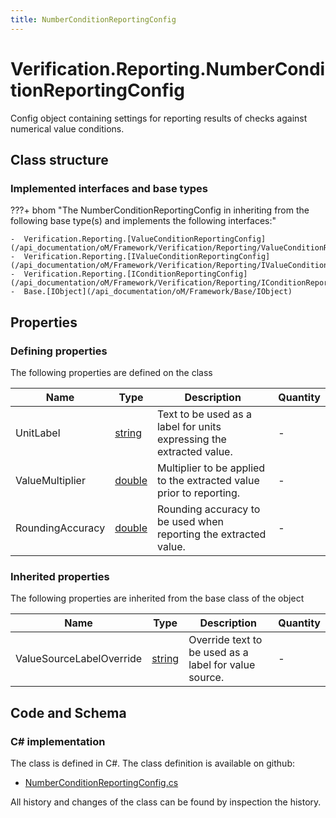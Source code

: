 ```yaml
---
title: NumberConditionReportingConfig
---
```


# Verification.Reporting.NumberConditionReportingConfig

Config object containing settings for reporting results of checks against numerical value conditions.

## Class structure

### Implemented interfaces and base types

???+ bhom "The NumberConditionReportingConfig in inheriting from the following base type(s) and implements the following interfaces:"

    -  Verification.Reporting.[ValueConditionReportingConfig](/api_documentation/oM/Framework/Verification/Reporting/ValueConditionReportingConfig)
    -  Verification.Reporting.[IValueConditionReportingConfig](/api_documentation/oM/Framework/Verification/Reporting/IValueConditionReportingConfig)
    -  Verification.Reporting.[IConditionReportingConfig](/api_documentation/oM/Framework/Verification/Reporting/IConditionReportingConfig)
    -  Base.[IObject](/api_documentation/oM/Framework/Base/IObject)


## Properties



### Defining properties

The following properties are defined on the class

| Name             | Type             | Description      | Quantity         |
|------------------|------------------|------------------|------------------|
| UnitLabel | [string](https://learn.microsoft.com/en-us/dotnet/api/System.String?view=netstandard-2.0) | Text to be used as a label for units expressing the extracted value. | - |
| ValueMultiplier | [double](https://learn.microsoft.com/en-us/dotnet/api/System.Double?view=netstandard-2.0) | Multiplier to be applied to the extracted value prior to reporting. | - |
| RoundingAccuracy | [double](https://learn.microsoft.com/en-us/dotnet/api/System.Double?view=netstandard-2.0) | Rounding accuracy to be used when reporting the extracted value. | - |


### Inherited properties
The following properties are inherited from the base class of the object

| Name             | Type             | Description      | Quantity         |
|------------------|------------------|------------------|------------------|
| ValueSourceLabelOverride | [string](https://learn.microsoft.com/en-us/dotnet/api/System.String?view=netstandard-2.0) | Override text to be used as a label for value source. | - |


## Code and Schema

### C# implementation

The class is defined in C#. The class definition is available on github:

- [NumberConditionReportingConfig.cs](https://github.com/BHoM/BHoM/blob/develop/Verification_oM/Reporting\NumberConditionReportingConfig.cs)

All history and changes of the class can be found by inspection the history.

